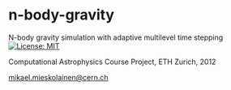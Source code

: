 # n-body-gravity
N-body gravity simulation with adaptive multilevel time stepping
[![License: MIT](https://img.shields.io/badge/License-MIT-yellow.svg)](https://opensource.org/licenses/MIT)

Computational Astrophysics Course Project, ETH Zurich, 2012

mikael.mieskolainen@cern.ch
